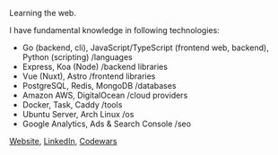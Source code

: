 Learning the web.

I have fundamental knowledge in following technologies:
- Go (backend, cli), JavaScript/TypeScript (frontend web, backend), Python (scripting) /languages
- Express, Koa (Node) /backend libraries
- Vue (Nuxt), Astro /frontend libraries
- PostgreSQL, Redis, MongoDB /databases
- Amazon AWS, DigitalOcean /cloud providers
- Docker, Task, Caddy /tools
- Ubuntu Server, Arch Linux /os
- Google Analytics, Ads & Search Console /seo

[Website](https://niewolinsky.dev/), [LinkedIn](https://www.linkedin.com/in/przemys%C5%82aw-niewoli%C5%84ski-847521245/), [Codewars](https://www.codewars.com/users/Niewolinsky)
